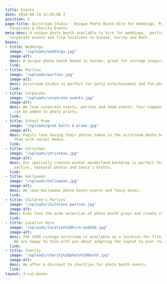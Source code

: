 ```yaml
---
title: Events
date: 2018-08-14 12:45:00 Z
position: 5
page-title: Airstream Studio - Unique Photo Booth Hire for Weddings, Parties, Proms,
  Corporate & Charity Events
meta-desc: A unique photo booth available to hire for weddings,  parties, school proms,
  corporate events and film locations in Sussex, Surrey and Kent.
boxes:
- title: Weddings
  image: "/uploads/weddings.jpg"
  image-alt: 
  desc: A unique photo booth based in Sussex, great for vintage inspired weddings.
  link: 
- title: Parties
  image: "/uploads/parties.jpg"
  image-alt: 
  desc: Airstream Studio is perfect for party entertainment and fun photo memories.
  link: 
- title: Corporate
  image: "/uploads/corporate events.jpg"
  image-alt: 
  desc: We love corporate events, parties and team events. Your company logo and branding
    can be added to photo prints.
  link: 
- title: School Prom
  image: "/uploads/grad balls & proms.jpg"
  image-alt: 
  desc: Pupils love having their photos taken in the airstream photo booth and sharing
    them with social media.
  link: 
- title: Christmas
  image: "/uploads/christmas.jpg"
  image-alt: 
  desc: Our specially created winter wonderland backdrop is perfect for Christmas
    parties, seasonal photos and Santa’s Grotto.
  link: 
- title: Halloween
  image: "/uploads/halloween.jpg"
  image-alt: 
  desc: We love Halloween photo booth events and fancy dress.
  link: 
- title: Children's Parties
  image: "/uploads/childrens parties.jpg"
  image-alt: 
  desc: Kids love the wide selection of photo booth props and create really fun photos.
  link: 
- title: Location Hire
  image: "/uploads/location%20hire-ea5b58.jpg"
  image-alt: 
  desc: The 1949 vintage airstream is available as a location for film, TV and photography.
    We are happy to talk with you about adapting the layout to your requirements.
  link: 
- title: Charity
  image: "/uploads/charity%20photo%20booth.jpg"
  image-alt: 
  desc: We offer a discount to charities for photo booth events.
  link: 
layout: 3-col-boxes
---
```


